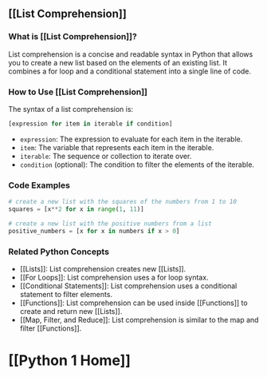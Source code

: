 ## [[List Comprehension]]

### What is [[List Comprehension]]?
List comprehension is a concise and readable syntax in Python that allows you to create a new list based on the elements of an existing list. It combines a for loop and a conditional statement into a single line of code.

### How to Use [[List Comprehension]]
The syntax of a list comprehension is:

```python
[expression for item in iterable if condition]
```

- `expression`: The expression to evaluate for each item in the iterable.
- `item`: The variable that represents each item in the iterable.
- `iterable`: The sequence or collection to iterate over.
- `condition` (optional): The condition to filter the elements of the iterable.

### Code Examples
```python
# create a new list with the squares of the numbers from 1 to 10
squares = [x**2 for x in range(1, 11)]

# create a new list with the positive numbers from a list
positive_numbers = [x for x in numbers if x > 0]
```

### Related Python Concepts

- [[Lists]]: List comprehension creates new [[Lists]].
- [[For Loops]]: List comprehension uses a for loop syntax.
- [[Conditional Statements]]: List comprehension uses a conditional statement to filter elements.
- [[Functions]]: List comprehension can be used inside [[Functions]] to create and return new [[Lists]].
- [[Map, Filter, and Reduce]]: List comprehension is similar to the map and filter [[Functions]].
# [[Python 1 Home]]